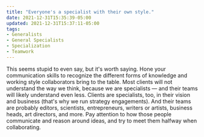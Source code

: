 ```yaml
---
title: "Everyone's a specialist with their own style."
date: 2021-12-31T15:35:39-05:00
updated: 2021-12-31T15:37:11-05:00
tags:
- Generalists
- General Specialists
- Specialization
- Teamwork
---
```


This seems stupid to even say, but it's worth saying. Hone your communication skills to recognize the different forms of knowledge and working style collaborators bring to the table. Most clients will not understand the way we think, because we are specialists — and their teams will likely understand even less. Clients are specialists, too, in their vision and business (that's why we run strategy engagements). And their teams are probably editors, scientists, entrepreneurs, writers or artists, business heads, art directors, and more. Pay attention to how those people communicate and reason around ideas, and try to meet them halfway when collaborating.